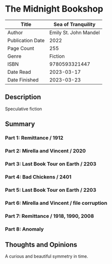# The Midnight Bookshop

| Title            | Sea of Tranquility   |
|------------------|----------------------|
| Author           | Emily St. John Mandel |
| Publication Date | 2022                 |
| Page Count       | 255                  |
| Genre            | Fiction              |
| ISBN             | 9780593321447        |
| Date Read        | 2023-03-17           |
| Date Finished    | 2023-03-23           |

## Description

Speculative fiction

## Summary

### Part 1: Remittance / 1912

### Part 2: Mirella and Vincent / 2020

### Part 3: Last Book Tour on Earth / 2203

### Part 4: Bad Chickens / 2401

### Part 5: Last Book Tour on Earth / 2203

### Part 6: Mirella and Vincent / file corruption

### Part 7: Remittance / 1918, 1990, 2008

### Part 8: Anomaly

## Thoughts and Opinions

A curious and beautiful symmetry in time.
